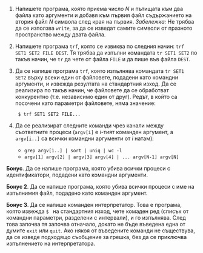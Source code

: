 1. Напишете програма, която приема число *N* и пътищата към два файла като аргументи и добавя към първия файл съдържанието на втория файл *N* символа след края на първия.
    *Забележка:* Не трябва да се използва `write`, за да се изведат самите символи от празното пространство между двата файла.

2. Напишете програма `trf`, която се извиква по следния начин: `trf SET1 SET2 FILE DEST`.  Тя трябва да изпълни командата `tr SET1 SET2` по такъв начин, че `tr` да чете от файла `FILE` и да пише във файла `DEST`.

3. Да се напише програма `trf`, която изпълнява командата `tr SET1 SET2` върху всеки един от файловете, подадени като командни аргументи, и извежда резултата на стандартния изход.  Да се реализира по такъв начин, че файловете да се обработват конкурентно (т.е. независимо един от друг).  Редът, в който са посочени като параметри файловете, няма значение:

        $ trf SET1 SET2 FILE...

4. Да се реализират следните команди чрез канали между съответните процеси (`argv[i]` е *i*-тият команден аргумент, а `argv[i..]` са всички командни аргументи от *i* натам):

   * `grep argv[1..] | sort | uniq | wc -l`
   * `argv[1] argv[2] | argv[3] argv[4] | ... argv[N-1] argv[N]`


**Бонус**. Да се напише програма, която убива всички процеси с идентификатори, подадени като командни аргументи.

**Бонус 2**. Да се напише програма, която убива всички процеси с име на изпълнимия файл, подадено като команден аргумент.

**Бонус 3**. Да се напише команден интерпретатор.  Това е програма, която извежда `$ ` на стандартния изход, чете комаден ред (списък от командни параметри, разделени с интервали), и го изпълнява.
След това започва тя започва отначало, докато не бъде въведена една от думите `exit` или `quit`.
Ако някоя от въведените команди не съществува, да се изведе подходящо съобщение за грешка, без да се приключва изпълнението на интерпретатора.